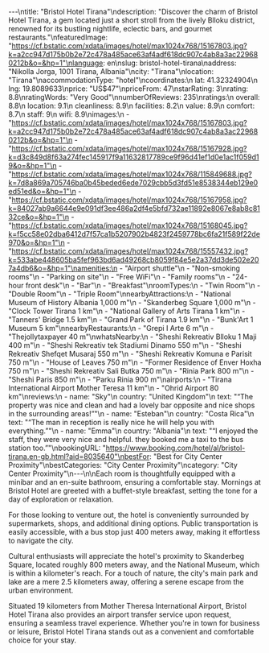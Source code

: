 ---\ntitle: "Bristol Hotel Tirana"\ndescription: "Discover the charm of Bristol Hotel Tirana, a gem located just a short stroll from the lively Blloku district, renowned for its bustling nightlife, eclectic bars, and gourmet restaurants."\nfeaturedImage: "https://cf.bstatic.com/xdata/images/hotel/max1024x768/15167803.jpg?k=a2cc947d175b0b2e72c478a485ace63af4adf618dc907c4ab8a3ac229680212b&o=&hp=1"\nlanguage: en\nslug: bristol-hotel-tirana\naddress: "Nikolla Jorga, 1001 Tirana, Albania"\ncity: "Tirana"\nlocation: "Tirana"\naccommodationType: "hotel"\ncoordinates:\n  lat: 41.32324904\n  lng: 19.8089633\nprice: "US$47"\npriceFrom: 47\nstarRating: 3\nrating: 8.8\nratingWords: "Very Good"\nnumberOfReviews: 235\nratings:\n  overall: 8.8\n  location: 9.1\n  cleanliness: 8.9\n  facilities: 8.2\n  value: 8.9\n  comfort: 8.7\n  staff: 9\n  wifi: 8.9\nimages:\n  - "https://cf.bstatic.com/xdata/images/hotel/max1024x768/15167803.jpg?k=a2cc947d175b0b2e72c478a485ace63af4adf618dc907c4ab8a3ac229680212b&o=&hp=1"\n  - "https://cf.bstatic.com/xdata/images/hotel/max1024x768/15167928.jpg?k=d3c849d8f63a274fec145917f9a11632817789ce9f96d41ef1d0e1ac1f059d19&o=&hp=1"\n  - "https://cf.bstatic.com/xdata/images/hotel/max1024x768/115849688.jpg?k=7d8a869a705746ba0b45beded6ede7029cbb5d3fd51e8538344eb129e0ed51ed&o=&hp=1"\n  - "https://cf.bstatic.com/xdata/images/hotel/max1024x768/15167958.jpg?k=84027ab9a6644e9e091df3ee486a2df4e5bfd732ae11892e8067e8ab8c8132ce&o=&hp=1"\n  - "https://cf.bstatic.com/xdata/images/hotel/max1024x768/15168045.jpg?k=f5cc58e02dba6412d7f57ca1b5207902b4823f2459778bc6fa21f589f22de970&o=&hp=1"\n  - "https://cf.bstatic.com/xdata/images/hotel/max1024x768/15557432.jpg?k=533abe448605ba5fef963bd6ad49268cb8059f84e5e2a37dd3de502e207a4db6&o=&hp=1"\namenities:\n  - "Airport shuttle"\n  - "Non-smoking rooms"\n  - "Parking on site"\n  - "Free WiFi"\n  - "Family rooms"\n  - "24-hour front desk"\n  - "Bar"\n  - "Breakfast"\nroomTypes:\n  - "Twin Room"\n  - "Double Room"\n  - "Triple Room"\nnearbyAttractions:\n  - "National Museum of History Albania 1,000 m"\n  - "Skanderbeg Square 1,000 m"\n  - "Clock Tower Tirana 1 km"\n  - "National Gallery of Arts Tirana 1 km"\n  - "Tanners' Bridge 1.5 km"\n  - "Grand Park of Tirana 1.9 km"\n  - "Bunk'Art 1 Museum 5 km"\nnearbyRestaurants:\n  - "Grepi I Arte 6 m"\n  - "Thejollytaxpayer 40 m"\nwhatsNearby:\n  - "Sheshi Rekreativ Blloku 1 Maji 400 m"\n  - "Sheshi Rekreativ tek Stadiumi Dinamo 550 m"\n  - "Sheshi Rekreativ Shefqet Musaraj 550 m"\n  - "Sheshi Rekreativ Komuna e Parisit 750 m"\n  - "House of Leaves 750 m"\n  - "Former Residence of Enver Hoxha 750 m"\n  - "Sheshi Rekreativ Sali Butka 750 m"\n  - "Rinia Park 800 m"\n  - "Sheshi Paris 850 m"\n  - "Parku Rinia 900 m"\nairports:\n  - "Tirana International Airport Mother Teresa 11 km"\n  - "Ohrid Airport 80 km"\nreviews:\n  - name: "Sky"\n    country: "United Kingdom"\n    text: "“The property was nice and clean and had a lovely bar opposite and nice shops in the surrounding areas!”"\n  - name: "Esteban"\n    country: "Costa Rica"\n    text: "“The man in reception is really nice he will help you with everything.”"\n  - name: "Emma"\n    country: "Albania"\n    text: "“I enjoyed the staff, they were very nice and helpful. they booked me a taxi to the bus station too.”"\nbookingURL: "https://www.booking.com/hotel/al/bristol-tirana.en-gb.html?aid=8035640"\nbestFor: "Best for City Center Proximity"\nbestCategories: "City Center Proximity"\ncategory: "City Center Proximity"\n---\n\nEach room is thoughtfully equipped with a minibar and an en-suite bathroom, ensuring a comfortable stay. Mornings at Bristol Hotel are greeted with a buffet-style breakfast, setting the tone for a day of exploration or relaxation.

For those looking to venture out, the hotel is conveniently surrounded by supermarkets, shops, and additional dining options. Public transportation is easily accessible, with a bus stop just 400 meters away, making it effortless to navigate the city.

Cultural enthusiasts will appreciate the hotel's proximity to Skanderbeg Square, located roughly 800 meters away, and the National Museum, which is within a kilometer's reach. For a touch of nature, the city's main park and lake are a mere 2.5 kilometers away, offering a serene escape from the urban environment.

Situated 19 kilometers from Mother Theresa International Airport, Bristol Hotel Tirana also provides an airport transfer service upon request, ensuring a seamless travel experience. Whether you're in town for business or leisure, Bristol Hotel Tirana stands out as a convenient and comfortable choice for your stay.